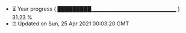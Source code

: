 - ⏳ Year progress { █████████▁▁▁▁▁▁▁▁▁▁▁▁▁▁▁▁▁▁▁▁▁ } 31.23 %
- ⏰ Updated on Sun, 25 Apr 2021 00:03:20 GMT

